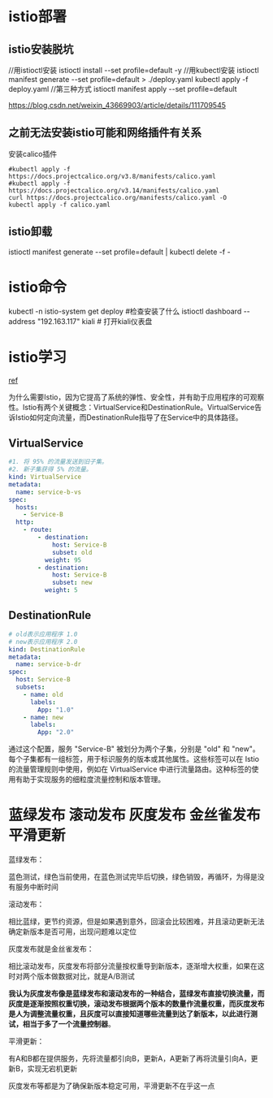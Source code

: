 
# istio部署

## istio安装脱坑

//用istioctl安装
istioctl install --set profile=default -y
//用kubectl安装
istioctl manifest generate --set profile=default > ./deploy.yaml
kubectl apply -f deploy.yaml
//第三种方式
istioctl manifest apply --set profile=default

https://blog.csdn.net/weixin_43669903/article/details/111709545

## 之前无法安装istio可能和网络插件有关系

安装calico插件
```
#kubectl apply -f https://docs.projectcalico.org/v3.8/manifests/calico.yaml
#kubectl apply -f https://docs.projectcalico.org/v3.14/manifests/calico.yaml
curl https://docs.projectcalico.org/manifests/calico.yaml -O
kubectl apply -f calico.yaml
```

## istio卸载

istioctl manifest generate --set profile=default | kubectl delete -f -

# istio命令

kubectl -n istio-system get deploy #检查安装了什么
istioctl dashboard --address "192.163.117" kiali # 打开kiali仪表盘

# istio学习

[ref](https://mp.weixin.qq.com/s?__biz=MzkzODUxMTY1Mg==&mid=2247485738&idx=1&sn=cb35390e3d65cd92f7ea6b4d0684b824)

为什么需要Istio，因为它提高了系统的弹性、安全性，并有助于应用程序的可观察性。Istio有两个关键概念：VirtualService和DestinationRule。VirtualService告诉Istio如何定向流量，而DestinationRule指导了在Service中的具体路径。

## VirtualService

```yml
#1. 将 95% 的流量发送到旧子集。
#2. 新子集获得 5% 的流量。
kind: VirtualService
metadata:
  name: service-b-vs
spec:
  hosts:
    - Service-B
  http:
    - route:
        - destination:
            host: Service-B
            subset: old
          weight: 95
        - destination:
            host: Service-B
            subset: new
          weight: 5
```

## DestinationRule

```yml
# old表示应用程序 1.0
# new表示应用程序 2.0
kind: DestinationRule
metadata:
  name: service-b-dr
spec:
  host: Service-B
  subsets:
    - name: old
      labels:
        App: "1.0"
    - name: new
      labels:
        App: "2.0"
```
通过这个配置，服务 "Service-B" 被划分为两个子集，分别是 "old" 和 "new"。每个子集都有一组标签，用于标识服务的版本或其他属性。这些标签可以在 Istio 的流量管理规则中使用，例如在 VirtualService 中进行流量路由。这种标签的使用有助于实现服务的细粒度流量控制和版本管理。


# 蓝绿发布 滚动发布 灰度发布 金丝雀发布 平滑更新

蓝绿发布：

蓝色测试，绿色当前使用，在蓝色测试完毕后切换，绿色销毁，再循环，为得是没有服务中断时间

滚动发布：

相比蓝绿，更节约资源，但是如果遇到意外，回滚会比较困难，并且滚动更新无法确定新版本是否可用，出现问题难以定位

灰度发布就是金丝雀发布：

相比滚动发布，灰度发布将部分流量按权重导到新版本，逐渐增大权重，如果在这时对两个版本做数据对比，就是A/B测试

**我认为灰度发布像是蓝绿发布和滚动发布的一种结合，蓝绿发布直接切换流量，而灰度是逐渐按照权重切换，滚动发布根据两个版本的数量作流量权重，而灰度发布是人为调整流量权重，且灰度可以直接知道哪些流量到达了新版本，以此进行测试，相当于多了一个流量控制器**。

平滑更新：

有A和B都在提供服务，先将流量都引向B，更新A，A更新了再将流量引向A，更新B，实现无宕机更新

灰度发布等都是为了确保新版本稳定可用，平滑更新不在乎这一点